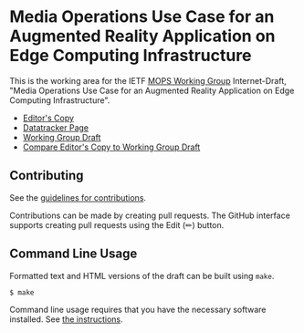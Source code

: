 # Media Operations Use Case for an Augmented Reality Application on Edge Computing Infrastructure

This is the working area for the IETF [MOPS Working Group](https://datatracker.ietf.org/wg/mops/documents/) Internet-Draft, "Media Operations Use Case for an Augmented Reality Application on Edge Computing Infrastructure".

* [Editor's Copy](https://ietf-wg-mops.github.io/draft-ietf-mops-ar-use-case/#go.draft-ietf-mops-ar-use-case.html)
* [Datatracker Page](https://datatracker.ietf.org/doc/draft-ietf-mops-ar-use-case)
* [Working Group Draft](https://datatracker.ietf.org/doc/html/draft-ietf-mops-ar-use-case)
* [Compare Editor's Copy to Working Group Draft](https://ietf-wg-mops.github.io/draft-ietf-mops-ar-use-case/#go.draft-ietf-mops-ar-use-case.diff)


## Contributing

See the
[guidelines for contributions](https://github.com/ietf-wg-mops/draft-ietf-mops-ar-use-case/blob/master/CONTRIBUTING.md).

Contributions can be made by creating pull requests.
The GitHub interface supports creating pull requests using the Edit (✏) button.


## Command Line Usage

Formatted text and HTML versions of the draft can be built using `make`.

```sh
$ make
```

Command line usage requires that you have the necessary software installed.  See
[the instructions](https://github.com/martinthomson/i-d-template/blob/main/doc/SETUP.md).

